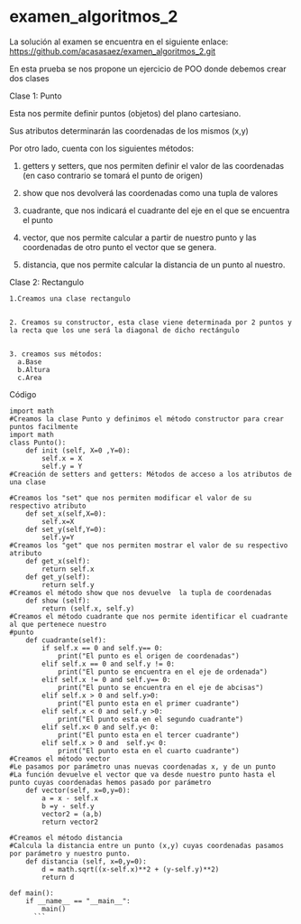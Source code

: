 # examen_algoritmos_2
La solución al examen se encuentra en el siguiente enlace: https://github.com/acasasaez/examen_algoritmos_2.git

En esta prueba se nos propone un ejercicio de POO donde debemos crear dos clases 


Clase 1: Punto


Esta nos permite definir puntos (objetos) del plano cartesiano.


Sus atributos determinarán las coordenadas de los mismos (x,y)


Por otro lado, cuenta con los siguientes métodos:


  1. getters y setters, que nos permiten definir el valor de las coordenadas (en caso contrario se tomará el punto de origen)


  3. show que nos devolverá las coordenadas como una tupla de valores


  5. cuadrante, que nos indicará el cuadrante del eje en el que se encuentra el punto


  7. vector, que nos permite calcular a partir de nuestro punto y  las coordenadas de otro punto el vector que se genera.


  9. distancia, que nos permite calcular la distancia de un punto al nuestro.
  
  Clase 2: Rectangulo
  
  
    1.Creamos una clase rectangulo
    
    
    2. Creamos su constructor, esta clase viene determinada por 2 puntos y la recta que los une será la diagonal de dicho rectángulo
    
    
    3. creamos sus métodos:
      a.Base
      b.Altura
      c.Area
      
Código
```from cmath import sqrt
import math
#Creamos la clase Punto y definimos el método constructor para crear puntos facilmente
import math
class Punto():
    def init (self, X=0 ,Y=0):
        self.x = X
        self.y = Y
#Creación de setters and getters: Métodos de acceso a los atributos de una clase

#Creamos los "set" que nos permiten modificar el valor de su respectivo atributo
    def set_x(self,X=0):
        self.x=X
    def set_y(self,Y=0):
        self.y=Y
#Creamos los "get" que nos permiten mostrar el valor de su respectivo atributo
    def get_x(self):
        return self.x
    def get_y(self):
        return self.y
#Creamos el método show que nos devuelve  la tupla de coordenadas
    def show (self):
        return (self.x, self.y)
#Creamos el método cuadrante que nos permite identificar el cuadrante al que pertenece nuestro
#punto
    def cuadrante(self): 
        if self.x == 0 and self.y== 0:
            print("El punto es el origen de coordenadas")
        elif self.x == 0 and self.y != 0:
            print("El punto se encuentra en el eje de ordenada")
        elif self.x != 0 and self.y== 0:
            print("El punto se encuentra en el eje de abcisas")
        elif self.x > 0 and self.y>0:
            print("El punto esta en el primer cuadrante")
        elif self.x < 0 and self.y >0:
            print("El punto esta en el segundo cuadrante")
        elif self.x< 0 and self.y< 0:
            print("El punto esta en el tercer cuadrante")
        elif self.x > 0 and  self.y< 0:
            print("El punto esta en el cuarto cuadrante")
#Creamos el método vector 
#Le pasamos por parámetro unas nuevas coordenadas x, y de un punto   
#La función devuelve el vector que va desde nuestro punto hasta el punto cuyas coordenadas hemos pasado por parámetro
    def vector(self, x=0,y=0):
        a = x - self.x  
        b =y - self.y
        vector2 = (a,b)
        return vector2

#Creamos el método distancia 
#Calcula la distancia entre un punto (x,y) cuyas coordenadas pasamos por parámetro y nuestro punto.
    def distancia (self, x=0,y=0):
        d = math.sqrt((x-self.x)**2 + (y-self.y)**2)
        return d

def main():
    if __name__ == "__main__":
        main()
      ```
      

  
  
